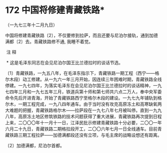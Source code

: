 # 172 中国将修建青藏铁路*

（一九七三年十二月九日）

中国将修建青藏铁路〔2〕，不仅要修到拉萨，而且还要与尼泊尔接轨，通到加德满都〔2〕去。青藏铁路修不通, 我睡不着觉。

 注 释

 * 这是毛泽东同志在会见尼泊尔国王比兰德拉时的谈话节选。

〔1〕青藏铁路，一九五八年，在毛泽东指示下，青藏铁路一期工程（西宁——格尔木段）动工修建。从一九六一年三月开始，因连续三年困难时期，青藏铁路全线停建。一九七四年，为落实毛泽东在会见尼泊尔国王比兰德拉时的谈话精神，一九七四年三月和一九七五年三月，铁道兵第十师和第七师共六点二万人，奉中央军委命令先后开进青海，开始了青藏铁路西宁至格尔木段的建设。一九七九年铺轨到格尔木，一期工程完成，一九八四年通车。由于当时没有攻克高原冻土和高寒缺氧两大难题的把握，青藏铁路格尔木——拉萨段在一九七八年七月被叫停。直到一九九八年，高原冻土地区修筑铁路的技术问题获得了重大进展，青藏铁路再次提到日程上来，二〇〇〇年十一月十一日，江泽民批示修建青藏铁路十分必要，二〇〇一年六月二十九日，青藏铁路二期格拉段开工，二〇〇六年七月一日全线通车。目前青藏铁路三期工程拉萨——加德满都段还没有立项，与毛主席的战略设想还有距离。

〔2〕加德满都，尼泊尔首都。